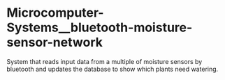 # Microcomputer-Systems__bluetooth-moisture-sensor-network

System that reads input data from a multiple of moisture sensors by bluetooth and updates the database to show which plants need watering.

